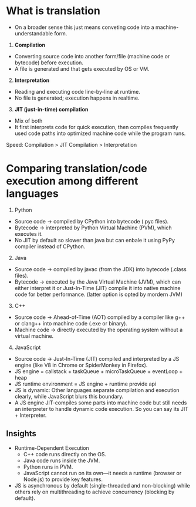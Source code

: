 # What is translation

- On a broader sense this just means conveting code into a machine-understandable form.

1. **Compilation**
- Converting source code into another form/file (machine code or bytecode) before execution.
- A file is generated and that gets executed by OS or VM.

2. **Interpretation**
- Reading and executing code line-by-line at runtime.
- No file is generated; execution happens in realtime.

3. **JIT (just-in-time) compilation**
- Mix of both
- It first interprets code for quick execution, then compiles frequently used code paths into optimized machine code while the program runs.

Speed: Compilation > JIT Compilation > Interpretation

# Comparing translation/code execution among different languages

1. Python
- Source code -> compiled by CPython into bytecode (.pyc files).
- Bytecode -> interpreted by Python Virtual Machine (PVM), which executes it.
- No JIT by default so slower than java but can enbale it using PyPy compiler instead of CPython.

2. Java
- Source code -> compiled by javac (from the JDK) into bytecode (.class files).
- Bytecode -> executed by the Java Virtual Machine (JVM), which can either interpret it or Just-In-Time (JIT) compile it into native machine code for better performance. (latter option is opted by mordern JVM)

3. C++
- Source code -> Ahead-of-Time (AOT) compiled by a compiler like g++ or clang++ into machine code (.exe or binary).
- Machine code → directly executed by the operating system without a virtual machine.

4. JavaScript
- Source code -> Just-In-Time (JIT) compiled and interpreted by a JS engine (like V8 in Chrome or SpiderMonkey in Firefox).
- JS engine = callstack + taskQueue + microTaskQueue + eventLoop + heap
- JS runtime environment = JS engine + runtime provide api
- JS is dynamic: Other languages separate compilation and execution clearly, while JavaScript blurs this boundary.
- A JS engine JIT-compiles some parts into machine code but still needs an interpreter to handle dynamic code execution. So you can say its JIT + Interpreter.

## Insights
- Runtime-Dependent Execution
    - C++ code runs directly on the OS.
    - Java code runs inside the JVM.
    - Python runs in PVM.
    - JavaScript cannot run on its own—it needs a runtime (browser or Node.js) to provide key features.
- JS is asynchronous by default (single-threaded and non-blocking) while others rely on multithreading to achieve concurrency (blocking by default). 